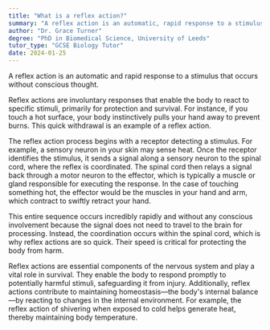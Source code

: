 ```yaml
---
title: "What is a reflex action?"
summary: "A reflex action is an automatic, rapid response to a stimulus that doesn't involve conscious thought."
author: "Dr. Grace Turner"
degree: "PhD in Biomedical Science, University of Leeds"
tutor_type: "GCSE Biology Tutor"
date: 2024-01-25
---
```


A reflex action is an automatic and rapid response to a stimulus that occurs without conscious thought.

Reflex actions are involuntary responses that enable the body to react to specific stimuli, primarily for protection and survival. For instance, if you touch a hot surface, your body instinctively pulls your hand away to prevent burns. This quick withdrawal is an example of a reflex action.

The reflex action process begins with a receptor detecting a stimulus. For example, a sensory neuron in your skin may sense heat. Once the receptor identifies the stimulus, it sends a signal along a sensory neuron to the spinal cord, where the reflex is coordinated. The spinal cord then relays a signal back through a motor neuron to the effector, which is typically a muscle or gland responsible for executing the response. In the case of touching something hot, the effector would be the muscles in your hand and arm, which contract to swiftly retract your hand.

This entire sequence occurs incredibly rapidly and without any conscious involvement because the signal does not need to travel to the brain for processing. Instead, the coordination occurs within the spinal cord, which is why reflex actions are so quick. Their speed is critical for protecting the body from harm.

Reflex actions are essential components of the nervous system and play a vital role in survival. They enable the body to respond promptly to potentially harmful stimuli, safeguarding it from injury. Additionally, reflex actions contribute to maintaining homeostasis—the body's internal balance—by reacting to changes in the internal environment. For example, the reflex action of shivering when exposed to cold helps generate heat, thereby maintaining body temperature.
    